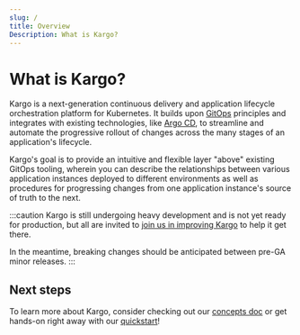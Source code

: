 ```yaml
---
slug: /
title: Overview
Description: What is Kargo?
---
```


# What is Kargo?

Kargo is a next-generation continuous delivery and application lifecycle
orchestration platform for Kubernetes. It builds upon
[GitOps](https://opengitops.dev/) principles and integrates with existing
technologies, like [Argo CD](https://argoproj.github.io/cd/), to streamline and
automate the progressive rollout of changes across the many stages of an
application's lifecycle.

Kargo's goal is to provide an intuitive and flexible layer "above" existing GitOps tooling, wherein you can describe the relationships between various application instances deployed to different environments as well as procedures for progressing changes from one application instance's source of truth to the next.

:::caution
Kargo is still undergoing heavy development and is not yet ready for production,
but all are invited to
[join us in improving Kargo](https://github.com/akuity/kargo) to help it get
there.

In the meantime, breaking changes should be anticipated between pre-GA minor
releases.
:::

## Next steps

To learn more about Kargo, consider checking out our
[concepts doc](./concepts) or get hands-on right away with our
[quickstart](./quickstart)!
